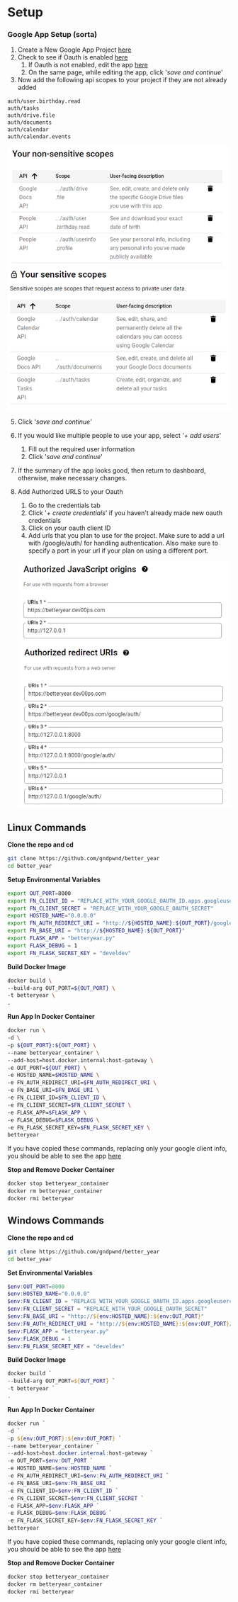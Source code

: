 # Setup

### Google App Setup (sorta)

1. Create a New Google App Project [here](https://console.cloud.google.com/projectcreate)
2. Check to see if Oauth is enabled [here](https://console.cloud.google.com/apis/credentials)
    1. If Oauth is not enabled, edit the app [here](https://console.cloud.google.com/apis/credentials/consent)
    2. On the same page, while editing the app, click '*save and continue*'
4. Now add the following api scopes to your project if they are not already added
```
auth/user.birthday.read
auth/tasks
auth/drive.file
auth/documents
auth/calendar
auth/calendar.events
```

![scopes-1](docs/imgs/scopes-1.png)
![scopes-2](docs/imgs/scopes-2.png)

5. Click '*save and continue*'
6. If you would like multiple people to use your app, select '*+ add users*'
    1. Fill out the required user information
    2. Click '*save and continue*'
7. If the summary of the app looks good, then return to dashboard, otherwise, make necessary changes.
8. Add Authorized URLS to your Oauth
    1. Go to the credentials tab
    2. Click '*+ create credentials*' if you haven't already made new oauth credentials
    3. Click on your oauth client ID 
    4. Add urls that you plan to use for the project. Make sure to add a url with /google/auth/ for handling authentication. Also make sure to specify a port in your url if your plan on using a different port.

    ![creds-2](docs/imgs/creds-2.png)
    ![creds-3](docs/imgs/creds-3.png)
    

## Linux Commands

**Clone the repo and cd**
    
```bash
git clone https://github.com/gndpwnd/better_year
cd better_year
```

**Setup Environmental Variables**

```bash
export OUT_PORT=8000
export FN_CLIENT_ID = "REPLACE_WITH_YOUR_GOOGLE_OAUTH_ID.apps.googleusercontent.com"
export FN_CLIENT_SECRET = "REPLACE_WITH_YOUR_GOOGLE_OAUTH_SECRET"
export HOSTED_NAME="0.0.0.0"
export FN_AUTH_REDIRECT_URI = "http://${HOSTED_NAME}:${OUT_PORT}/google/auth"
export FN_BASE_URI = "http://${HOSTED_NAME}:${OUT_PORT}"
export FLASK_APP = "betteryear.py"
export FLASK_DEBUG = 1
export FN_FLASK_SECRET_KEY = "develdev"
```

**Build Docker Image**

```bash
docker build \
--build-arg OUT_PORT=${OUT_PORT} \
-t betteryear \
.
```

**Run App In Docker Container**

```bash
docker run \
-d \
-p ${OUT_PORT}:${OUT_PORT} \
--name betteryear_container \
--add-host=host.docker.internal:host-gateway \
-e OUT_PORT=${OUT_PORT} \
-e HOSTED_NAME=$HOSTED_NAME \
-e FN_AUTH_REDIRECT_URI=$FN_AUTH_REDIRECT_URI \
-e FN_BASE_URI=$FN_BASE_URI \
-e FN_CLIENT_ID=$FN_CLIENT_ID \
-e FN_CLIENT_SECRET=$FN_CLIENT_SECRET \
-e FLASK_APP=$FLASK_APP \
-e FLASK_DEBUG=$FLASK_DEBUG \
-e FN_FLASK_SECRET_KEY=$FN_FLASK_SECRET_KEY \
betteryear
```

If you have copied these commands, replacing only your google client info, you should be able to see the app [here](http://127.0.0.1:8000)

**Stop and Remove Docker Container**

```bash
docker stop betteryear_container
docker rm betteryear_container
docker rmi betteryear
```

## Windows Commands

**Clone the repo and cd**
    
```bash
git clone https://github.com/gndpwnd/better_year
cd better_year
```

**Set Environmental Variables**

```powershell
$env:OUT_PORT=8000
$env:HOSTED_NAME="0.0.0.0"
$env:FN_CLIENT_ID = "REPLACE_WITH_YOUR_GOOGLE_OAUTH_ID.apps.googleusercontent.com"
$env:FN_CLIENT_SECRET = "REPLACE_WITH_YOUR_GOOGLE_OAUTH_SECRET"
$env:FN_BASE_URI = "http://${env:HOSTED_NAME}:${env:OUT_PORT}"
$env:FN_AUTH_REDIRECT_URI = "http://${env:HOSTED_NAME}:${env:OUT_PORT}/google/auth"
$env:FLASK_APP = "betteryear.py"
$env:FLASK_DEBUG = 1
$env:FN_FLASK_SECRET_KEY = "develdev"
```

**Build Docker Image**

```powershell
docker build `
--build-arg OUT_PORT=${OUT_PORT} `
-t betteryear `
.
```

**Run App In Docker Container**

```powershell
docker run `
-d `
-p ${env:OUT_PORT}:${env:OUT_PORT} `
--name betteryear_container `
--add-host=host.docker.internal:host-gateway `
-e OUT_PORT=$env:OUT_PORT `
-e HOSTED_NAME=$env:HOSTED_NAME `
-e FN_AUTH_REDIRECT_URI=$env:FN_AUTH_REDIRECT_URI `
-e FN_BASE_URI=$env:FN_BASE_URI `
-e FN_CLIENT_ID=$env:FN_CLIENT_ID `
-e FN_CLIENT_SECRET=$env:FN_CLIENT_SECRET `
-e FLASK_APP=$env:FLASK_APP `
-e FLASK_DEBUG=$env:FLASK_DEBUG `
-e FN_FLASK_SECRET_KEY=$env:FN_FLASK_SECRET_KEY `
betteryear
```

If you have copied these commands, replacing only your google client info, you should be able to see the app [here](http://127.0.0.1:8000)

**Stop and Remove Docker Container**

```bash
docker stop betteryear_container
docker rm betteryear_container
docker rmi betteryear
```